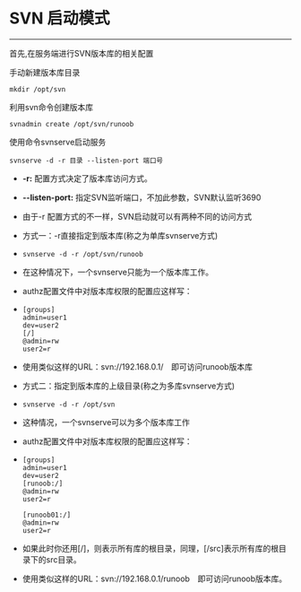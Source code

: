 # SVN 启动模式

------

首先,在服务端进行SVN版本库的相关配置

手动新建版本库目录

```
mkdir /opt/svn
```

利用svn命令创建版本库

```
svnadmin create /opt/svn/runoob
```

使用命令svnserve启动服务



```
svnserve -d -r 目录 --listen-port 端口号
```

- **-r:** 配置方式决定了版本库访问方式。
- **--listen-port:** 指定SVN监听端口，不加此参数，SVN默认监听3690
- 由于-r 配置方式的不一样，SVN启动就可以有两种不同的访问方式

- 方式一：-r直接指定到版本库(称之为单库svnserve方式)

- ```
  svnserve -d -r /opt/svn/runoob
  ```

- 在这种情况下，一个svnserve只能为一个版本库工作。

- authz配置文件中对版本库权限的配置应这样写：

- ```
  [groups]
  admin=user1
  dev=user2
  [/]
  @admin=rw
  user2=r
  ```

- 使用类似这样的URL：svn://192.168.0.1/　即可访问runoob版本库

- 方式二：指定到版本库的上级目录(称之为多库svnserve方式)

- ```
  svnserve -d -r /opt/svn
  ```

- 这种情况，一个svnserve可以为多个版本库工作

- authz配置文件中对版本库权限的配置应这样写：

- ```
  [groups]
  admin=user1
  dev=user2
  [runoob:/]
  @admin=rw
  user2=r
  
  [runoob01:/]
  @admin=rw
  user2=r
  ```

- 如果此时你还用[/]，则表示所有库的根目录，同理，[/src]表示所有库的根目录下的src目录。

- 使用类似这样的URL：svn://192.168.0.1/runoob　即可访问runoob版本库。